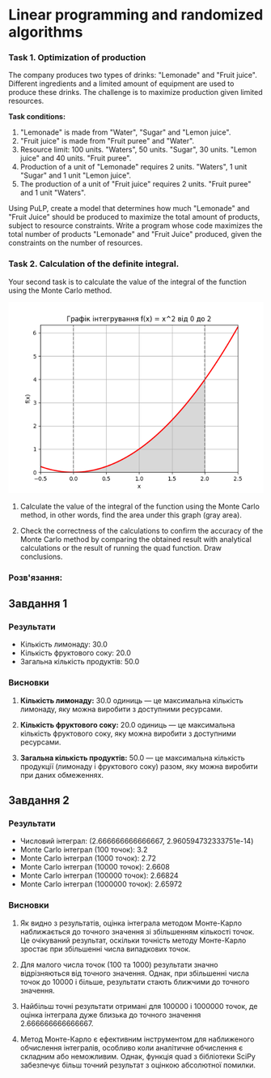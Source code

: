# Linear programming and randomized algorithms

### Task 1. Optimization of production

The company produces two types of drinks: "Lemonade" and "Fruit juice". Different ingredients and a limited amount of equipment are used to produce these drinks. The challenge is to maximize production given limited resources.

**Task conditions:**

1. "Lemonade" is made from "Water", "Sugar" and "Lemon juice".
2. "Fruit juice" is made from "Fruit puree" and "Water".
3. Resource limit: 100 units. "Waters", 50 units. "Sugar", 30 units. "Lemon juice" and 40 units. "Fruit puree".
4. Production of a unit of "Lemonade" requires 2 units. "Waters", 1 unit "Sugar" and 1 unit "Lemon juice".
5. The production of a unit of "Fruit juice" requires 2 units. "Fruit puree" and 1 unit "Waters".

Using PuLP, create a model that determines how much "Lemonade" and "Fruit Juice" should be produced to maximize the total amount of products, subject to resource constraints. Write a program whose code maximizes the total number of products "Lemonade" and "Fruit Juice" produced, given the constraints on the number of resources.

### Task 2. Calculation of the definite integral.

Your second task is to calculate the value of the integral of the function using the Monte Carlo method.

![Preview](./img_10.png)

1. Calculate the value of the integral of the function using the Monte Carlo method, in other words, find the area under this graph (gray area).

2. Check the correctness of the calculations to confirm the accuracy of the Monte Carlo method by comparing the obtained result with analytical calculations or the result of running the quad function. Draw conclusions.

### Розв'язання:

## Завдання 1

### Результати

 - Кількість лимонаду: 30.0
 - Кількість фруктового соку: 20.0
 - Загальна кількість продуктів: 50.0

### Висновки

1. **Кількість лимонаду:** 30.0 одиниць — це максимальна кількість лимонаду, яку можна виробити з доступними ресурсами.

2. **Кількість фруктового соку:** 20.0 одиниць — це максимальна кількість фруктового соку, яку можна виробити з доступними ресурсами.

3. **Загальна кількість продуктів:** 50.0 — це максимальна кількість продукції (лимонаду і фруктового соку) разом, яку можна виробити при даних обмеженнях.


## Завдання 2

### Результати

- Числовий інтеграл: (2.666666666666667, 2.960594732333751e-14)
- Monte Carlo інтеграл (100 точок): 3.2
- Monte Carlo інтеграл (1000 точок): 2.72
- Monte Carlo інтеграл (10000 точок): 2.6608
- Monte Carlo інтеграл (100000 точок): 2.66824
- Monte Carlo інтеграл (1000000 точок): 2.65972

### Висновки

1. Як видно з результатів, оцінка інтеграла методом Монте-Карло наближається до точного значення зі збільшенням кількості точок. Це очікуваний результат, оскільки точність методу Монте-Карло зростає при збільшенні числа випадкових точок.

2. Для малого числа точок (100 та 1000) результати значно відрізняються від точного значення. Однак, при збільшенні числа точок до 10000 і більше, результати стають ближчими до точного значення.

3. Найбільш точні результати отримані для 100000 і 1000000 точок, де оцінка інтеграла дуже близька до точного значення 2.666666666666667.

4. Метод Монте-Карло є ефективним інструментом для наближеного обчислення інтегралів, особливо коли аналітичне обчислення є складним або неможливим. Однак, функція quad з бібліотеки SciPy забезпечує більш точний результат з оцінкою абсолютної помилки.